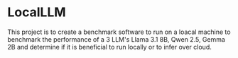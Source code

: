 # LocalLLM
This project is to create a benchmark software to run on a loacal machine to benchmark the performance of a 3 LLM's  Llama 3.1 8B, Qwen 2.5, Gemma 2B and determine if it is beneficial to run locally or to infer over cloud.
